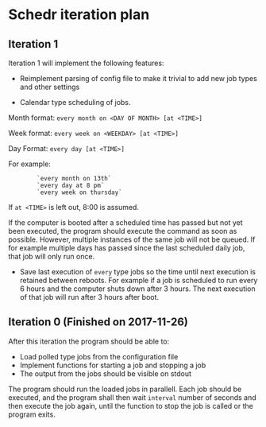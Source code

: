# Schedr iteration plan

## Iteration 1
Iteration 1 will implement the following features:

- Reimplement parsing of config file to make it trivial to add new job types and other settings

- Calendar type scheduling of jobs.

Month format: `every month on <DAY OF MONTH> [at <TIME>]`

Week format: `every week on <WEEKDAY> [at <TIME>]`

Day Format: `every day [at <TIME>]`

For example:

```
        `every month on 13th`
        `every day at 8 pm`
        `every week on thursday`
```

If `at <TIME>` is left out, 8:00 is assumed.

If the computer is booted after a scheduled time has passed but not yet been executed, the program should execute the command as soon as possible. However, multiple instances of the same job will not be queued. If for example multiple days has passed since the last scheduled daily job, that job will only run once.

- Save last execution of `every` type jobs so the time until next execution is retained between reboots. For example if a job is scheduled to run every 6 hours and the computer shuts down after 3 hours. The next execution of that job will run after 3 hours after boot.

## Iteration 0 (Finished on 2017-11-26)
After this iteration the program should be able to:

- Load polled type jobs from the configuration file
- Implement functions for starting a job and stopping a job 
- The output from the jobs should be visible on stdout

The program should run the loaded jobs in parallell. Each job should be executed, and the program shall then wait `interval` number of seconds and then execute the job again, until the function to stop the job is called or the program exits. 
